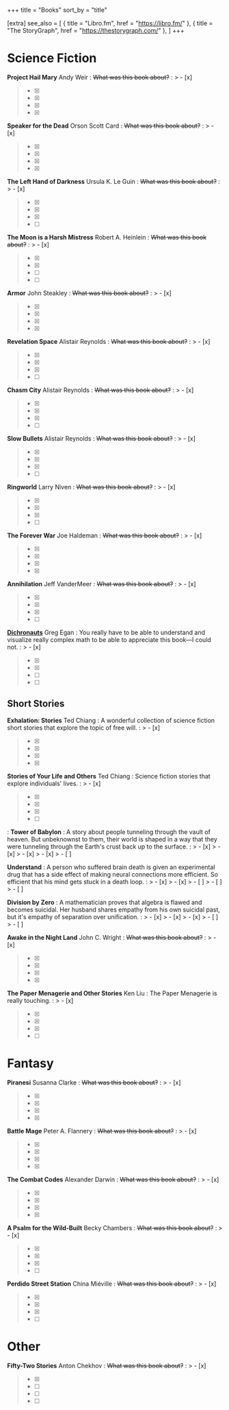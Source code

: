 +++
title = "Books"
sort_by = "title"

[extra]
see_also = [
  { title = "Libro.fm", href = "https://libro.fm/" },
  { title = "The StoryGraph", href = "https://thestorygraph.com/" },
]
+++

# Science Fiction

**Project Hail Mary**
Andy Weir
: ~~What was this book about?~~
: > - [x] 
  > - [x] 
  > - [x] 
  > - [x] 
  > - [x]

**Speaker for the Dead**
Orson Scott Card
: ~~What was this book about?~~
: > - [x] 
  > - [x] 
  > - [x] 
  > - [x] 
  > - [x] 

**The Left Hand of Darkness**
Ursula K. Le Guin
: ~~What was this book about?~~
: > - [x] 
  > - [x] 
  > - [x] 
  > - [x] 
  > - [ ]  

**The Moon is a Harsh Mistress**
Robert A. Heinlein
: ~~What was this book about?~~
: > - [x] 
  > - [x] 
  > - [x] 
  > - [ ] 
  > - [ ] 

**Armor**
John Steakley
: ~~What was this book about?~~
: > - [x] 
  > - [x] 
  > - [x] 
  > - [x] 
  > - [x] 

**Revelation Space**
Alistair Reynolds
: ~~What was this book about?~~
: > - [x] 
  > - [x] 
  > - [x] 
  > - [x] 
  > - [ ] 

**Chasm City**
Alistair Reynolds
: ~~What was this book about?~~
: > - [x] 
  > - [x] 
  > - [x] 
  > - [x] 
  > - [ ] 

**Slow Bullets**
Alistair Reynolds
: ~~What was this book about?~~
: > - [x] 
  > - [x] 
  > - [x] 
  > - [x] 
  > - [ ] 

**Ringworld**
Larry Niven
: ~~What was this book about?~~
: > - [x] 
  > - [x] 
  > - [x] 
  > - [x] 
  > - [ ] 

**The Forever War**
Joe Haldeman
: ~~What was this book about?~~
: > - [x] 
  > - [x] 
  > - [x] 
  > - [x] 
  > - [x] 

**Annihilation**
Jeff VanderMeer
: ~~What was this book about?~~
: > - [x] 
  > - [x] 
  > - [x] 
  > - [x] 
  > - [ ] 

**[Dichronauts](https://www.gregegan.net/DICHRONAUTS/DICHRONAUTS.html)**
Greg Egan
: You really have to be able to understand and visualize really complex math to be able to appreciate this book—I could not.
: > - [x] 
  > - [x] 
  > - [x] 
  > - [ ] 
  > - [ ] 


## Short Stories

**Exhalation: Stories**
Ted Chiang
: A wonderful collection of science fiction short stories that explore the topic of free will.
: > - [x] 
  > - [x] 
  > - [x] 
  > - [x] 
  > - [x] 

**Stories of Your Life and Others**
Ted Chiang
: Science fiction stories that explore individuals' lives.
: > - [x] 
  > - [x] 
  > - [x] 
  > - [x] 
  > - [ ] 
: **Tower of Babylon**
  : A story about people tunneling through the vault of heaven. But unbeknownst to them, their world is shaped in a way that they were tunneling through the Earth's crust back up to the surface.
  : > - [x]
    > - [x]
    > - [x]
    > - [x]
    > - [ ]
	
  **Understand**
  : A person who suffered brain death is given an experimental drug that has a side effect of making neural connections more efficient. So efficient that his mind gets stuck in a death loop.
  : > - [x]
    > - [x]
    > - [ ]
    > - [ ]
    > - [ ]

  **Division by Zero**
  : A mathematician proves that algebra is flawed and becomes suicidal. Her husband shares empathy from his own suicidal past, but it's empathy of separation over unification.
  : > - [x]
    > - [x]
    > - [x]
    > - [ ]
    > - [ ]

**Awake in the Night Land**
John C. Wright
: ~~What was this book about?~~
: > - [x] 
  > - [x] 
  > - [x] 
  > - [x] 
  > - [x] 

**The Paper Menagerie and Other Stories**
Ken Liu
: The Paper Menagerie is really touching.
: > - [x] 
  > - [x] 
  > - [x] 
  > - [x] 
  > - [ ] 

# Fantasy

**Piranesi**
Susanna Clarke
: ~~What was this book about?~~
: > - [x] 
  > - [x] 
  > - [x] 
  > - [x] 
  > - [x] 

**Battle Mage**
Peter A. Flannery
: ~~What was this book about?~~
: > - [x] 
  > - [x] 
  > - [x] 
  > - [x] 
  > - [x] 

**The Combat Codes**
Alexander Darwin
: ~~What was this book about?~~
: > - [x] 
  > - [x] 
  > - [x] 
  > - [x] 
  > - [x] 

**A Psalm for the Wild-Built**
Becky Chambers
: ~~What was this book about?~~
: > - [x] 
  > - [x] 
  > - [x] 
  > - [x] 
  > - [ ] 

**Perdido Street Station**
China Miéville
: ~~What was this book about?~~
: > - [x] 
  > - [x] 
  > - [x] 
  > - [x] 
  > - [ ] 

# Other

**Fifty-Two Stories**
Anton Chekhov
: ~~What was this book about?~~
: > - [x] 
  > - [x] 
  > - [ ] 
  > - [ ] 
  > - [ ] 


